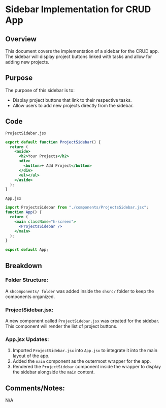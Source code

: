 # Sidebar Implementation for CRUD App

## Overview

This document covers the implementation of a sidebar for the CRUD app. The sidebar will display project buttons linked with tasks and allow for adding new projects.

## Purpose

The purpose of this sidebar is to:

- Display project buttons that link to their respective tasks.
- Allow users to add new projects directly from the sidebar.

## Code

 `ProjectSidebar.jsx` 

```jsx
export default function ProjectSidebar() {
  return (
    <aside>
      <h2>Your Projects</h2>
      <div>
        <button>+ Add Project</button>
      </div>
      <ul></ul>
    </aside>
  );
}
```

 `App.jsx` 

```jsx
import ProjectsSidebar from "./components/ProjectsSidebar.jsx";
function App() {
  return (
    <main className="h-screen">
      <ProjectsSidebar />
    </main>
  );
}

export default App;
```

## Breakdown

### Folder Structure:

A ```shcomponents/ folder``` was added inside the ```shsrc/``` folder to keep the components organized.

### ProjectSidebar.jsx:

A new component called `ProjectSidebar.jsx` was created for the sidebar. This component will render the list of project buttons.

### App.jsx Updates:

1. Imported `ProjectSidebar.jsx` into `App.jsx` to integrate it into the main layout of the app.
2. Added the `main` component as the outermost wrapper for the app.
3. Rendered the `ProjectSidebar` component inside the wrapper to display the sidebar alongside the `main` content.

## Comments/Notes:

N/A
